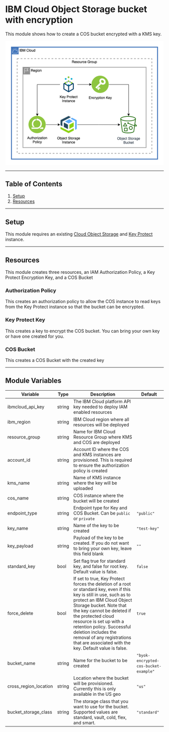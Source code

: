 # IBM Cloud Object Storage bucket with encryption

This module shows how to create a COS bucket encrypted with a KMS key.

![KMS Encrypted Bucket](./.docs/kms_encrypted_bucket.png)

---

## Table of Contents

1. [Setup](##Setup)
2. [Resources](##Resources)

---

## Setup

This module requires an existing [Cloud Object Storage](https://www.ibm.com/cloud/object-storage) and [Key Protect](https://www.ibm.com/cloud/key-protect) instance.

---

## Resources

This module creates three resources, an IAM Authorization Policy, a Key Protect Encryption Key, and a COS Bucket

### Authorization Policy

This creates an authorization policy to allow the COS instance to read keys from the Key Protect instance so that the bucket can be encrypted.

### Key Protect Key

This creates a key to encrypt the COS bucket. You can bring your own key or have one created for you.

### COS Bucket

This creates a COS Bucket with the created key

---

## Module Variables

Variable              | Type   | Description                                                                                                                                                                                                                                                                                                                                                                                          | Default
--------------------- | ------ | ---------------------------------------------------------------------------------------------------------------------------------------------------------------------------------------------------------------------------------------------------------------------------------------------------------------------------------------------------------------------------------------------------- |--------
ibmcloud_api_key      | string | The IBM Cloud platform API key needed to deploy IAM enabled resources                                                                                                                                                                                                                                                                                                                                |
ibm_region            | string | IBM Cloud region where all resources will be deployed                                                                                                                                                                                                                                                                                                                                                |
resource_group        | string | Name for IBM Cloud Resource Group where KMS and COS are deployed                                                                                                                                                                                                                                                                                                                                     |
account_id            | string | Account ID where the COS and KMS instances are provisioned. This is required to ensure the authorization policy is created                                                                                                                                                                                                                                                                           |
kms_name              | string | Name of KMS instance where the key will be uploaded                                                                                                                                                                                                                                                                                                                                                  |
cos_name              | string | COS instance where the bucket will be created                                                                                                                                                                                                                                                                                                                                                        |
endpoint_type         | string | Endpoint type for Key and COS Bucket. Can be `public` or `private`                                                                                                                                                                                                                                                                                                                                   | `"public"`
key_name              | string | Name of the key to be created                                                                                                                                                                                                                                                                                                                                                                        | `"test-key"`
key_payload           | string | Payload of the key to be created. If you do not want to bring your own key, leave this field blank                                                                                                                                                                                                                                                                                                   | `""`
standard_key          | bool   | Set flag true for standard key, and false for root key. Default value is false.                                                                                                                                                                                                                                                                                                                      | `false`
force_delete          | bool   | If set to true, Key Protect forces the deletion of a root or standard key, even if this key is still in use, such as to protect an IBM Cloud Object Storage bucket. Note that the key cannot be deleted if the protected cloud resource is set up with a retention policy. Successful deletion includes the removal of any registrations that are associated with the key. Default value is false.   | `true`
bucket_name           | string | Name for the bucket to be created                                                                                                                                                                                                                                                                                                                                                                    | `"byok-encrypted-cos-bucket-example"`
cross_region_location | string | Location where the bucket will be provisioned. Currently this is only available in the US geo                                                                                                                                                                                                                                                                                                        | `"us"`
bucket_storage_class  | string | The storage class that you want to use for the bucket. Supported values are standard, vault, cold, flex, and smart.                                                                                                                                                                                                                                                                                  | `"standard"`
